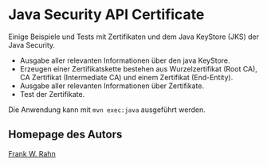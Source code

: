 # Java Security API Certificate
Einige Beispiele und Tests mit Zertifikaten und dem Java KeyStore (JKS) der Java Security.

* Ausgabe aller relevanten Informationen über den java KeyStore.
* Erzeugen einer Zertifikatskette bestehen aus Wurzelzertifikat (Root CA), CA Zertifikat (Intermediate CA) und einem Zertifikat (End-Entity).
* Ausgabe aller relevanten Informationen über Zertifikate.
* Test der Zertifikate.

Die Anwendung kann mit `mvn exec:java` ausgeführt werden.

## Homepage des Autors
[Frank W. Rahn](https://www.frank-rahn.de)